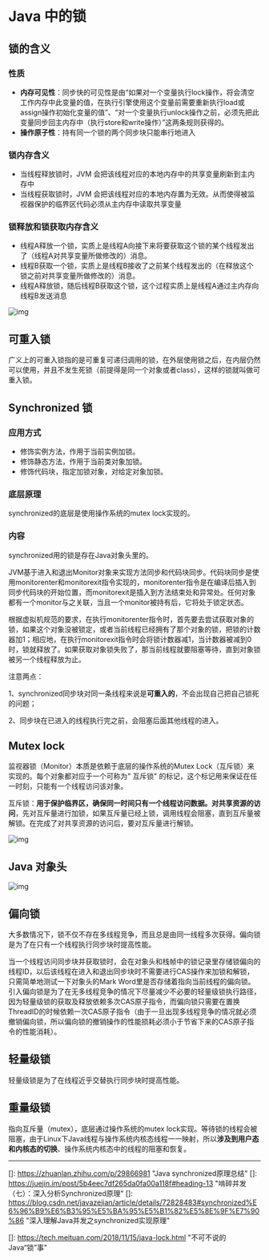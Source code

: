 # Java 中的锁

## 锁的含义

### 性质

- **内存可见性**：同步快的可见性是由“如果对一个变量执行lock操作，将会清空工作内存中此变量的值，在执行引擎使用这个变量前需要重新执行load或assign操作初始化变量的值”、“对一个变量执行unlock操作之前，必须先把此变量同步回主内存中（执行store和write操作）”这两条规则获得的。
- **操作原子性**：持有同一个锁的两个同步块只能串行地进入

### 锁内存含义

- 当线程释放锁时，JVM 会把该线程对应的本地内存中的共享变量刷新到主内存中
- 当线程获取锁时，JVM 会把该线程对应的本地内存置为无效。从而使得被监视器保护的临界区代码必须从主内存中读取共享变量

### 锁释放和锁获取内存含义

- 线程A释放一个锁，实质上是线程A向接下来将要获取这个锁的某个线程发出了（线程A对共享变量所做修改的）消息。
- 线程B获取一个锁，实质上是线程B接收了之前某个线程发出的（在释放这个锁之前对共享变量所做修改的）消息。
- 线程A释放锁，随后线程B获取这个锁，这个过程实质上是线程A通过主内存向线程B发送消息

![img](https://pic1.zhimg.com/80/v2-9b408e5de9536f47d32db62bb269a9a8_hd.jpg)

## 可重入锁

广义上的可重入锁指的是可重复可递归调用的锁，在外层使用锁之后，在内层仍然可以使用，并且不发生死锁（前提得是同一个对象或者class），这样的锁就叫做可重入锁。

## Synchronized 锁

### 应用方式

- 修饰实例方法，作用于当前实例加锁。
- 修饰静态方法，作用于当前类对象加锁。
- 修饰代码块，指定加锁对象，对给定对象加锁。

### 底层原理

synchronized的底层是使用操作系统的mutex lock实现的。

### 内容

synchronized用的锁是存在Java对象头里的。

JVM基于进入和退出Monitor对象来实现方法同步和代码块同步。代码块同步是使用monitorenter和monitorexit指令实现的，monitorenter指令是在编译后插入到同步代码块的开始位置，而monitorexit是插入到方法结束处和异常处。任何对象都有一个monitor与之关联，当且一个monitor被持有后，它将处于锁定状态。

根据虚拟机规范的要求，在执行monitorenter指令时，首先要去尝试获取对象的锁，如果这个对象没被锁定，或者当前线程已经拥有了那个对象的锁，把锁的计数器加1；相应地，在执行monitorexit指令时会将锁计数器减1，当计数器被减到0时，锁就释放了。如果获取对象锁失败了，那当前线程就要阻塞等待，直到对象锁被另一个线程释放为止。

注意两点：

1、synchronized同步块对同一条线程来说是**可重入的**，不会出现自己把自己锁死的问题；

2、同步块在已进入的线程执行完之前，会阻塞后面其他线程的进入。

## Mutex lock

监视器锁（Monitor）本质是依赖于底层的操作系统的Mutex Lock（互斥锁）来实现的。每个对象都对应于一个可称为" 互斥锁" 的标记，这个标记用来保证在任一时刻，只能有一个线程访问该对象。

互斥锁：**用于保护临界区，确保同一时间只有一个线程访问数据。对共享资源的访问**，先对互斥量进行加锁，如果互斥量已经上锁，调用线程会阻塞，直到互斥量被解锁。在完成了对共享资源的访问后，要对互斥量进行解锁。

![img](https://pic4.zhimg.com/80/v2-ba0c5a802bc7c45d3add8214ad6f1eaf_hd.jpg)

## Java 对象头

![img](https://user-gold-cdn.xitu.io/2018/7/29/164e3637df80c2a2?imageView2/0/w/1280/h/960/format/webp/ignore-error/1)



## 偏向锁

大多数情况下，锁不仅不存在多线程竞争，而且总是由同一线程多次获得。偏向锁是为了在只有一个线程执行同步块时提高性能。

当一个线程访问同步块并获取锁时，会在对象头和栈帧中的锁记录里存储锁偏向的线程ID，以后该线程在进入和退出同步块时不需要进行CAS操作来加锁和解锁，只需简单地测试一下对象头的Mark Word里是否存储着指向当前线程的偏向锁。引入偏向锁是为了在无多线程竞争的情况下尽量减少不必要的轻量级锁执行路径，因为轻量级锁的获取及释放依赖多次CAS原子指令，而偏向锁只需要在置换ThreadID的时候依赖一次CAS原子指令（由于一旦出现多线程竞争的情况就必须撤销偏向锁，所以偏向锁的撤销操作的性能损耗必须小于节省下来的CAS原子指令的性能消耗）。

## 轻量级锁

轻量级锁是为了在线程近乎交替执行同步块时提高性能。

## 重量级锁

指向互斥量（mutex），底层通过操作系统的mutex lock实现。等待锁的线程会被阻塞，由于Linux下Java线程与操作系统内核态线程一一映射，所以**涉及到用户态和内核态的切换**、操作系统内核态中的线程的阻塞和恢复。





------

[]: https://zhuanlan.zhihu.com/p/29866981	"Java synchronized原理总结"
[]: https://juejin.im/post/5b4eec7df265da0fa00a118f#heading-13	"啃碎并发（七）：深入分析Synchronized原理"
[]: https://blog.csdn.net/javazejian/article/details/72828483#synchronized%E6%96%B9%E6%B3%95%E5%BA%95%E5%B1%82%E5%8E%9F%E7%90%86	"深入理解Java并发之synchronized实现原理"

[]: https://tech.meituan.com/2018/11/15/java-lock.html	"不可不说的Java“锁”事"

